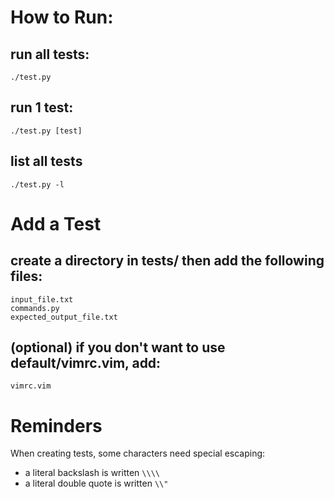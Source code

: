 # How to Run:
## run all tests:
    ./test.py

## run 1 test:
    ./test.py [test]

## list all tests
    ./test.py -l

# Add a Test
## create a directory in tests/ then add the following files:
    input_file.txt
    commands.py
    expected_output_file.txt

## (optional) if you don't want to use default/vimrc.vim, add:
    vimrc.vim

# Reminders

When creating tests, some characters need special escaping:

* a literal backslash is written `\\\\`
* a literal double quote is written `\\"`
